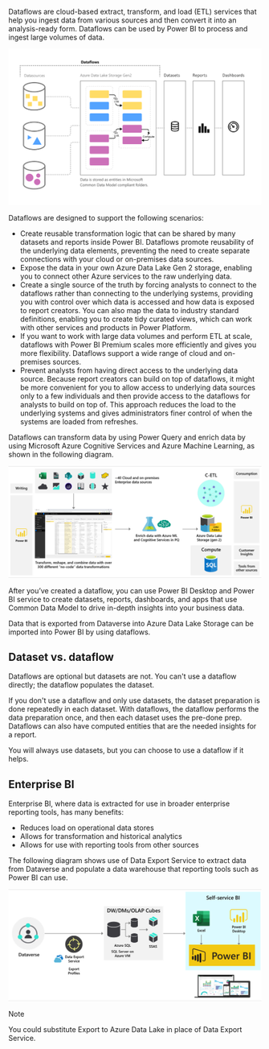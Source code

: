 Dataflows are cloud-based extract, transform, and load (ETL) services that help you ingest data from various sources and then convert it into an analysis-ready form. Dataflows can be used by Power BI to process and ingest large volumes of data.

![Diagram showing the Dataflow process to dashboards.](../media/6-dataflows-self-service.png)

Dataflows are designed to support the following scenarios:

- Create reusable transformation logic that can be shared by many datasets and reports inside Power BI. Dataflows promote reusability of the underlying data elements, preventing the need to create separate connections with your cloud or on-premises data sources.
- Expose the data in your own Azure Data Lake Gen 2 storage, enabling you to connect other Azure services to the raw underlying data.
- Create a single source of the truth by forcing analysts to connect to the dataflows rather than connecting to the underlying systems, providing you with control over which data is accessed and how data is exposed to report creators. You can also map the data to industry standard definitions, enabling you to create tidy curated views, which can work with other services and products in Power Platform.
- If you want to work with large data volumes and perform ETL at scale, dataflows with Power BI Premium scales more efficiently and gives you more flexibility. Dataflows support a wide range of cloud and on-premises sources.
- Prevent analysts from having direct access to the underlying data source. Because report creators can build on top of dataflows, it might be more convenient for you to allow access to underlying data sources only to a few individuals and then provide access to the dataflows for analysts to build on top of. This approach reduces the load to the underlying systems and gives administrators finer control of when the systems are loaded from refreshes.

Dataflows can transform data by using Power Query and enrich data by using Microsoft Azure Cognitive Services and Azure Machine Learning, as shown in the following diagram.

![Diagram showing the Dataflow capabilities.](../media/6-dataflows.png)

After you’ve created a dataflow, you can use Power BI Desktop and Power BI service to create datasets, reports, dashboards, and apps that use Common Data Model to drive in-depth insights into your business data.

Data that is exported from Dataverse into Azure Data Lake Storage can be imported into Power BI by using dataflows.

## Dataset vs. dataflow

Dataflows are optional but datasets are not. You can't use a dataflow directly; the dataflow populates the dataset.

If you don't use a dataflow and only use datasets, the dataset preparation is done repeatedly in each dataset. With dataflows, the dataflow performs the data preparation once, and then each dataset uses the pre-done prep. Dataflows can also have computed entities that are the needed insights for a report.

You will always use datasets, but you can choose to use a dataflow if it helps.

## Enterprise BI

Enterprise BI, where data is extracted for use in broader enterprise reporting tools, has many benefits:

- Reduces load on operational data stores
- Allows for transformation and historical analytics
- Allows for use with reporting tools from other sources

The following diagram shows use of Data Export Service to extract data from Dataverse and populate a data warehouse that reporting tools such as Power BI can use.

![Diagram showing the inputs of Dataflow process.](../media/6-enterprise-reports.png)

> [!NOTE]
> You could substitute Export to Azure Data Lake in place of Data Export Service.
